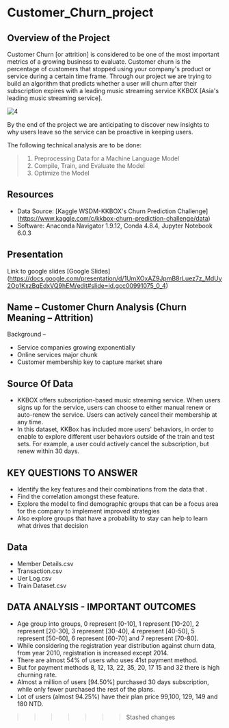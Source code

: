 # Customer_Churn_project

## Overview of the Project

Customer Churn [or attrition] is considered to be one of the most important metrics of a growing business to evaluate. Customer churn is the percentage of customers that stopped using your company's product or service during a certain time frame. Through our project we are trying to build an algorithm that predicts whether a user will churn after their subscription expires with a leading music streaming service KKBOX [Asia's leading music streaming service]. 

![4](https://user-images.githubusercontent.com/73450637/111884843-90aa9780-899a-11eb-998b-1197132736f8.png)

By the end of the project we are anticipating to discover new insights to why users leave so the service can be proactive in keeping users. 

The following technical analysis are to be done:

> 1. Preprocessing Data for a Machine Language Model
> 2. Compile, Train, and Evaluate the Model
> 3. Optimize the Model

## Resources

* Data Source: [Kaggle WSDM-KKBOX's Churn Prediction Challenge] (https://www.kaggle.com/c/kkbox-churn-prediction-challenge/data)
* Software: Anaconda Navigator 1.9.12, Conda 4.8.4, Jupyter Notebook 6.0.3

## Presentation

Link to google slides [Google Slides] (https://docs.google.com/presentation/d/1UmXOxAZ9JpmB8rLuez7z_MdUy2Op1KxzBqEdxVQ9hEM/edit#slide=id.gcc00991075_0_4)

## Name – Customer Churn Analysis (Churn Meaning – Attrition)
Background  – 
- Service companies growing exponentially
- Online services major chunk 
- Customer membership key to capture market share

## Source Of Data
- KKBOX offers subscription-based music streaming service. When users signs up for the service, users can choose to either manual renew or auto-renew the service. Users can actively cancel their membership at any time.
- In this dataset, KKBox has included more users' behaviors, in order to enable to explore different user behaviors outside of the train and test sets. For example, a user could actively cancel the subscription, but renew within 30 days.

## KEY QUESTIONS TO ANSWER
- Identify the key features and their combinations from the data that .
- Find the correlation amongst these feature.
- Explore the model to find demographic groups that can be a focus area for the company to implement improved strategies 
- Also explore groups that have a probability to stay can help to learn what drives that decision

## Data
- Member Details.csv
- Transaction.csv
- Uer Log.csv
- Train Dataset.csv

## DATA ANALYSIS - IMPORTANT OUTCOMES
- Age group into groups, 0 represent [0-10], 1 represent [10-20], 2 represent [20-30], 3 represent [30-40], 4 represent [40-50], 5 represent [50-60], 6 represent [60-70] and 7 represent [70-80].
- While considering the registration year distribution against churn data, from year 2010, registration is increased except 2014. 
- There are almost 54% of users who uses 41st payment method. 
- But for payment methods 8, 12, 13, 22, 35, 20, 17 15 and 32 there is high churning rate. 
- Almost a million of users [94.50%] purchased 30 days subscription, while only fewer purchased the rest of the plans. 
- Lot of users (almost 94.25%) have their plan price 99,100, 129, 149 and 180 NTD. 
>>>>>>> Stashed changes
